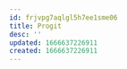```yaml
---
id: frjvpg7aqlgl5h7ee1sme06
title: Progit
desc: ''
updated: 1666637226911
created: 1666637226911
---
```


